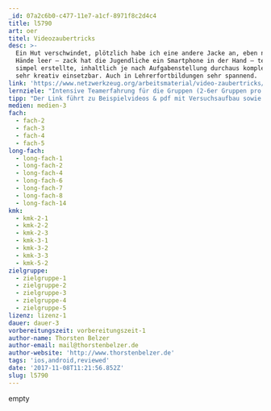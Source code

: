 ```yaml
---
_id: 07a2c6b0-c477-11e7-a1cf-8971f8c2d4c4
title: l5790
art: oer
titel: Videozaubertricks
desc: >-
  Ein Hut verschwindet, plötzlich habe ich eine andere Jacke an, eben noch die
  Hände leer – zack hat die Jugendliche ein Smartphone in der Hand – technisch
  simpel erstellte, inhaltlich je nach Aufgabenstellung durchaus komplex und
  sehr kreativ einsetzbar. Auch in Lehrerfortbildungen sehr spannend.
link: 'https://www.netzwerkzeug.org/arbeitsmaterial/video-zaubertricks/'
lernziele: "Intensive Teamerfahrung für die Gruppen (2-6er Gruppen pro Gerät). Erlernen simpler Videoschnittsoftware – vorzugshalber Tablet oder Smartphone App. Projekt leicht erweiterbar durch Upload in den eigenen Blog/Schulwebseite.\r\nDa die Aufgabenstellung inhaltlich variabel ist, kann die Methode nahezu für alle Fächer angewendet werden."
tipp: "Der Link führt zu Beispielvideos & pdf mit Versuchsaufbau sowie Dokufotos.\r\nEine Schritt für Schritt Anleitung für den ersten \"unkreativen\" Zaubertrick liegt bei.\r\n\r\nGenutzt wurde die Idee bisher für folgendes:\r\n1. VorschülerInnen haben mit 4 Kleidersettings den Frühling, Sommer, Herbst und Winter als Videozaubertrick umgesetzt.\r\n2. SchülerInnen haben für einen Zirkusauftritt die Videos im Beispiel erstellt und dann in die Zirkusaufführung eingebaut.\r\n3. Jugendliche haben im Sternchenthema (Bildungsplan BW) \"Selbstdarstellung\" in Kunst ein Vorher und ein Nachher (Wie wäre ich gerne?) erstellt.\r\n\r\nEs ist zwingend nötig, mit Stativ zu arbeiten. Nur so werden die Videos zufriedenstellend. Stative können aber auch Milchpackungen/ Stühle/ Boxen usw. sein. Hier finden SchülerInnen kreative Möglichkeiten, sollten keine Stative vorhanden sein."
medien: medien-3
fach:
  - fach-2
  - fach-3
  - fach-4
  - fach-5
long-fach:
  - long-fach-1
  - long-fach-2
  - long-fach-4
  - long-fach-6
  - long-fach-7
  - long-fach-8
  - long-fach-14
kmk:
  - kmk-2-1
  - kmk-2-2
  - kmk-2-3
  - kmk-3-1
  - kmk-3-2
  - kmk-3-3
  - kmk-5-2
zielgruppe:
  - zielgruppe-1
  - zielgruppe-2
  - zielgruppe-3
  - zielgruppe-4
  - zielgruppe-5
lizenz: lizenz-1
dauer: dauer-3
vorbereitungszeit: vorbereitungszeit-1
author-name: Thorsten Belzer
author-email: mail@thorstenbelzer.de
author-website: 'http://www.thorstenbelzer.de'
tags: 'ios,android,reviewed'
date: '2017-11-08T11:21:56.852Z'
slug: l5790
---
```

empty
